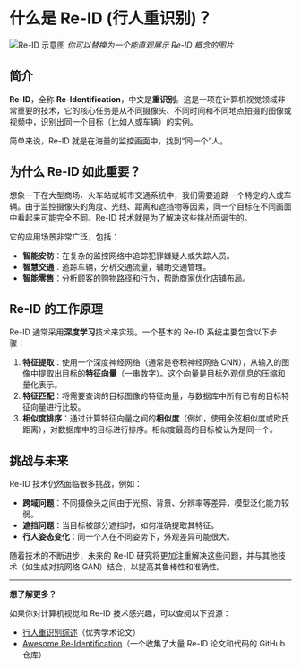 # 什么是 Re-ID (行人重识别)？

![Re-ID 示意图]([https://your-image-url-here.png](https://github.com/WanDaWall/dawall-images/blob/main/hchique.jpg))
*你可以替换为一个能直观展示 Re-ID 概念的图片*

## 简介

**Re-ID**，全称 **Re-Identification**，中文是**重识别**。这是一项在计算机视觉领域非常重要的技术，它的核心任务是从不同摄像头、不同时间和不同地点拍摄的图像或视频中，识别出同一个目标（比如人或车辆）的实例。

简单来说，Re-ID 就是在海量的监控画面中，找到“同一个”人。

## 为什么 Re-ID 如此重要？

想象一下在大型商场、火车站或城市交通系统中，我们需要追踪一个特定的人或车辆。由于监控摄像头的角度、光线、距离和遮挡物等因素，同一个目标在不同画面中看起来可能完全不同。Re-ID 技术就是为了解决这些挑战而诞生的。

它的应用场景非常广泛，包括：

* **智能安防**：在复杂的监控网络中追踪犯罪嫌疑人或失踪人员。
* **智慧交通**：追踪车辆，分析交通流量，辅助交通管理。
* **智能零售**：分析顾客的购物路径和行为，帮助商家优化店铺布局。

## Re-ID 的工作原理

Re-ID 通常采用**深度学习**技术来实现。一个基本的 Re-ID 系统主要包含以下步骤：

1.  **特征提取**：使用一个深度神经网络（通常是卷积神经网络 CNN），从输入的图像中提取出目标的**特征向量**（一串数字）。这个向量是目标外观信息的压缩和量化表示。
2.  **特征匹配**：将需要查询的目标图像的特征向量，与数据库中所有已有的目标特征向量进行比较。
3.  **相似度排序**：通过计算特征向量之间的**相似度**（例如，使用余弦相似度或欧氏距离），对数据库中的目标进行排序。相似度最高的目标被认为是同一个。

## 挑战与未来

Re-ID 技术仍然面临很多挑战，例如：

* **跨域问题**：不同摄像头之间由于光照、背景、分辨率等差异，模型泛化能力较弱。
* **遮挡问题**：当目标被部分遮挡时，如何准确提取其特征。
* **行人姿态变化**：同一个人在不同姿势下，外观差异可能很大。

随着技术的不断进步，未来的 Re-ID 研究将更加注重解决这些问题，并与其他技术（如生成对抗网络 GAN）结合，以提高其鲁棒性和准确性。

---

**想了解更多？**

如果你对计算机视觉和 Re-ID 技术感兴趣，可以查阅以下资源：

* [行人重识别综述](https://arxiv.org/abs/2001.04193)（优秀学术论文）
* [Awesome Re-Identification](https://github.com/guan-aj/awesome-re-id)（一个收集了大量 Re-ID 论文和代码的 GitHub 仓库）
